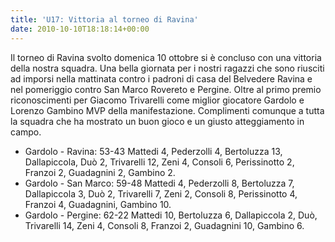 ```yaml
---
title: 'U17: Vittoria al torneo di Ravina'
date: 2010-10-10T18:18:14+00:00
---
```

Il torneo di Ravina svolto domenica 10 ottobre si è concluso con una vittoria della nostra squadra. Una bella giornata per i nostri ragazzi che sono riusciti ad imporsi nella mattinata contro i padroni di casa del Belvedere Ravina e nel pomeriggio contro San Marco Rovereto e Pergine. Oltre al primo premio riconoscimenti per Giacomo Trivarelli come miglior giocatore Gardolo e Lorenzo Gambino MVP della manifestazione. Complimenti comunque a tutta la squadra che ha mostrato un buon gioco e un giusto atteggiamento in campo.
* Gardolo - Ravina: 53-43
    Mattedi 4, Pederzolli 4, Bertoluzza 13, Dallapiccola, Duò 2, Trivarelli 12, Zeni 4, Consoli 6, Perissinotto 2, Franzoi 2, Guadagnini 2, Gambino 2.
* Gardolo - San Marco: 59-48
    Mattedi 4, Pederzolli 8, Bertoluzza 7, Dallapiccola 3, Duò 2, Trivarelli 7, Zeni 2, Consoli 8, Perissinotto 4, Franzoi 4, Guadagnini, Gambino 10.
* Gardolo - Pergine: 62-22
    Mattedi 10, Bertoluzza 6, Dallapiccola 2, Duò, Trivarelli 14, Zeni 4, Consoli 8, Franzoi 2, Guadagnini 10, Gambino 6.